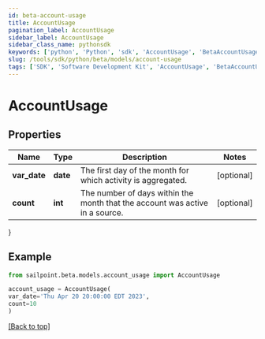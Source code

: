 ```yaml
---
id: beta-account-usage
title: AccountUsage
pagination_label: AccountUsage
sidebar_label: AccountUsage
sidebar_class_name: pythonsdk
keywords: ['python', 'Python', 'sdk', 'AccountUsage', 'BetaAccountUsage'] 
slug: /tools/sdk/python/beta/models/account-usage
tags: ['SDK', 'Software Development Kit', 'AccountUsage', 'BetaAccountUsage']
---
```


# AccountUsage


## Properties

Name | Type | Description | Notes
------------ | ------------- | ------------- | -------------
**var_date** | **date** | The first day of the month for which activity is aggregated. | [optional] 
**count** | **int** | The number of days within the month that the account was active in a source. | [optional] 
}

## Example

```python
from sailpoint.beta.models.account_usage import AccountUsage

account_usage = AccountUsage(
var_date='Thu Apr 20 20:00:00 EDT 2023',
count=10
)

```
[[Back to top]](#) 


